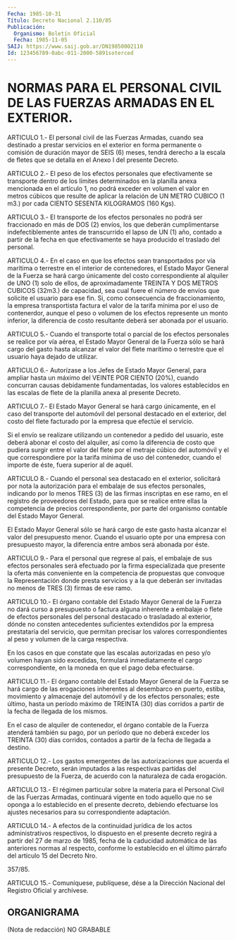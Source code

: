 ```yaml
---
Fecha: 1985-10-31
Título: Decreto Nacional 2.110/85
Publicación:
  Organismo: Boletín Oficial
  Fecha: 1985-11-05
SAIJ: https://www.saij.gob.ar/DN19850002110
Id: 123456789-0abc-011-2000-5891soterced
---
```

# NORMAS PARA EL PERSONAL CIVIL DE LAS FUERZAS ARMADAS EN EL EXTERIOR.

<a id="1"></a>
ARTICULO  1.-  El personal civil de las Fuerzas Armadas, cuando sea destinado a prestar  servicios en el exterior en forma permanente o comisión de duración mayor  de  SEIS (6) meses, tendrá derecho a la escala  de  fletes  que  se detalla en  el  Anexo  I  del  presente Decreto.

<a id="2"></a>
ARTICULO  2.-  El  peso de los efectos personales que efectivamente se transporte dentro  de  los  límites  determinados en la planilla anexa mencionada en el artículo 1, no podrá  exceder  en volumen el valor  en metros cúbicos que resulte de aplicar la relación  de  UN METRO CUBICO  (1 m3.) por cada CIENTO SESENTA KILOGRAMOS (160 Kgs).

<a id="3"></a>
ARTICULO  3.-  El transporte de los efectos personales no podrá ser fraccionado en más de DOS (2) envíos, los que deberán cumplimentarse indefectiblemente  antes de transcurrido el lapso de UN (1) año, contado a partir de la  fecha  en  que efectivamente se haya producido el traslado del personal.

<a id="4"></a>
ARTICULO  4.-  En el caso en que los efectos sean transportados por vía marítima o terrestre  en el interior de contenedores, el Estado Mayor General de la Fuerza  se  hará  cargo  únicamente  del  costo correspondiente    al  alquiler  de  UNO  (1)  solo  de  ellos,  de aproximadamente TREINTA  Y DOS METROS CUBICOS (32m3.) de capacidad, sea cual fuere el número de  envíos  que  solicite  el usuario para ese  fin.  Si,  como  consecuencia  de fraccionamiento, la  empresa transportista factura el valor de la  tarifa  mínima  por el uso de contenerdor, aunque el peso o volumen de los efectos represente  un monto  inferior,  la  diferencia  de  costo  resultante  deberá ser abonada por el usuario.

<a id="5"></a>
ARTICULO  5.-  Cuando  el transporte total o parcial de los efectos personales se realice por  vía aérea, el Estado Mayor General de la Fuerza sólo se hará cargo del  gasto  hasta  alcanzar  el valor del flete marítimo o terrestre que el usuario haya dejado de  utilizar.

<a id="6"></a>
ARTICULO  6.-  Autorízase a los Jefes de Estado Mayor General, para ampliar  hasta un  máximo  del  VEINTE  POR  CIENTO  (20%),  cuando concurran causas debidamente fundamentadas, los valores establecidos  en  las  escalas  de  flete  de  la planilla anexa al presente Decreto.

<a id="7"></a>
ARTICULO  7.-  El Estado Mayor General se hará cargo únicamente, en el caso del transporte  del  automóvil del personal destacado en el exterior, del costo del flete  facturado por la empresa que efectúe el servicio.

Si el envío se realizare utilizando  un  contenedor  a  pedido  del usuario,  este  deberá  abonar  el  costo del alquiler, así como la diferencia de costo que pudiera surgir  entre  el  valor  del flete por el metraje cúbico del automóvil y el que correspondiere  por la tarifa  mínima  de  uso  del contenedor, cuando el importe de éste, fuera superior al de aquél.

<a id="8"></a>
ARTICULO  8.-  Cuando  el  personal  sea  destacado en el exterior, solicitará  por  nota  la  autorización  para el  embalaje  de  sus efectos personales, indicando por lo menos  TRES  (3) de las firmas inscriptas en ese ramo, en el registro de proveedores  del  Estado, para   que  se  realice  entre  ellas  la  competencia  de  precios correspondiente,  por parte del organismo contable del Estado Mayor General.

El Estado Mayor General  sólo  se  hará  cargo  de este gasto hasta alcanzar  el  valor del presupuesto menor. Cuando el  usuario  opte por una empresa  con  presupuesto  mayor, la diferencia entre ambos será abonada por éste.

<a id="9"></a>
ARTICULO  9.-  Para el personal que regrese al país, el embalaje de sus efectos personales  será  efectuado  por la firma especializada que  presente  la  oferta  más  conveniente en  la  competencia  de propuestas que convoque la Representación  donde presta servicios y a la que deberán ser invitadas no menos de TRES  (3)  firmas de ese ramo.

<a id="10"></a>
ARTICULO  10.-  El  órgano  contable del Estado Mayor General de la Fuerza no dará curso a presupuesto  o  factura  alguna  inherente a embalaje  o  flete  de efectos personales del personal destacado  o trasladado al exterior,  dónde  no consten antecedentes suficientes extendidos por la empresa prestataria  del  servicio,  que permitan precisar  los  valores  correspondientes  al peso y volumen  de  la carga respectiva.

En los casos en que constate que las escalas  autorizadas  en  peso y/o  volumen  hayan  sido  excedidas,  formulará  inmediatamente el cargo correspondiente, en la moneda en que el pago deba efectuarse.

<a id="11"></a>
ARTICULO  11.-  El  órgano  contable del Estado Mayor General de la Fuerza se hará cargo de las erogaciones  inherentes  al  desembarco en puerto, estiba, movimiento y almacenaje del automóvil y  de  los efectos  personales;  este  último,  hasta  un  período  máximo  de TREINTA  (30)  días corridos a partir de la fecha de llegada de los mismos.

En el caso de alquiler  de  contenedor,  el  órgano  contable de la Fuerza  atenderá  también  su  pago,  por un período que no  deberá exceder los TREINTA (30) días corridos,  contados  a  partir  de la fecha de llegada a destino.

<a id="12"></a>
ARTICULO  12.-  Los  gastos  emergentes  de  las autorizaciones que acuerda  el  presente  Decreto, serán imputados a  las  respectivas partidas  del  presupuesto    de  la  Fuerza,  de  acuerdo  con  la naturaleza de cada erogación.

<a id="13"></a>
ARTICULO  13.-  El  régimen  particular  sobre  la  materia para el Personal Civil de las Fuerzas Armadas, continuará vigente  en  todo aquello  que  no se oponga a lo establecido en el presente decreto, debiendo efectuarse  los ajustes necesarios para su correspondiente adaptación.

<a id="14"></a>
ARTICULO  14.-  A  efectos  de la continuidad jurídica de los actos administrativos respectivos,  lo  dispuesto  en el presente decreto regirá  a  partir del 27 de marzo de 1985, fecha  de  la  caducidad automática de  las  anteriores  normas  al  respecto,  conforme  lo establecido  en  el último párrafo del artículo 15 del Decreto Nro.

357/85.

<a id="15"></a>
ARTICULO    15.-  Comuníquese,  publíquese,  dése  a  la  Dirección Nacional del Registro Oficial y archívese.

## ORGANIGRAMA

<a id="1"></a>
(Nota de redacción) NO GRABABLE